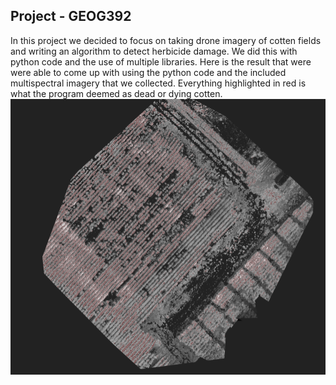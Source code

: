 ## Project - GEOG392
In this project we decided to focus on taking drone imagery of cotten fields and writing an algorithm to detect
herbicide damage. We did this with python code and the use of multiple libraries. Here is the result that were were able to come up with using the python code and the included multispectral imagery that we collected.
Everything highlighted in red is what the program deemed as dead or dying cotten.
![Model](https://github.com/marwon12/GEOG392/blob/master/Project/redsnip.PNG)


